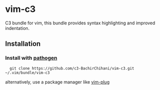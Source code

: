 # vim-c3

C3 bundle for vim, this bundle provides syntax highlighting and
improved indentation.


## Installation

### Install with [pathogen](https://github.com/tpope/vim-pathogen)

      git clone https://github.com/c3-BachirChihani/vim-c3.git ~/.vim/bundle/vim-c3

alternatively, use a package manager like [vim-plug](https://github.com/junegunn/vim-plug)

